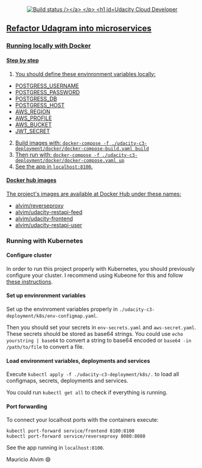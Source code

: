 <p align="center">
  <a href="https://travis-ci.com/alvimm/udacity-project-refactor-udagram"><img src="https://travis-ci.com/alvimm/udacity-project-refactor-udagram.svg?branch=master" alt="Build status /></a>
</p>


# Udacity Cloud Developer
## Refactor Udagram into microservices

### Running locally with Docker

#### Step by step

1. You should define these envinronment variables locally:
  - POSTGRESS_USERNAME
  - POSTGRESS_PASSWORD
  - POSTGRESS_DB
  - POSTGRESS_HOST
  - AWS_REGION
  - AWS_PROFILE
  - AWS_BUCKET
  - JWT_SECRET

2. Build images with:
`docker-compose -f ./udacity-c3-deployment/docker/docker-compose-build.yaml build`
3. Then run with:
`docker-compose -f ./udacity-c3-deployment/docker/docker-compose.yaml up`
4. See the app in `localhost:8100`.

#### Docker hub images

The project's images are available at Docker Hub under these names:
- [alvim/reverseproxy](https://hub.docker.com/repository/docker/alvim/reverseproxy)
- [alvim/udacity-restapi-feed](https://hub.docker.com/repository/docker/alvim/udacity-restapi-feed)
- [alvim/udacity-frontend](https://hub.docker.com/repository/docker/alvim/udacity-frontend)
- [alvim/udacity-restapi-user](https://hub.docker.com/repository/docker/alvim/udacity-restapi-user)

### Running with Kubernetes

#### Configure cluster

In order to run this project properly with Kubernetes, you should previously configure your
cluster. I recommend using Kubeone for this and follow [these instructions](https://github.com/kubermatic/kubeone/blob/master/docs/quickstart-aws.md).

#### Set up envinronment variables

Set up the envinroment variables properly in
`./udacity-c3-deployment/k8s/env-configmap.yaml`.

Then you should set your secrets in `env-secrets.yaml` and `aws-secret.yaml`.
These secrets should be stored as base64 strings. You could use `echo yourstring | base64` to
convert a string to base64 encoded or `base64 -in /path/to/file` to convert a file.

#### Load environment variables, deployments and services

Execute `kubectl apply -f ./udacity-c3-deployment/k8s/.` to load all configmaps, secrets,
deployments and services.

You could run `kubectl get all` to check if everything is running.

#### Port forwarding

To connect your localhost ports with the containers execute:
```
kubectl port-forward service/frontend 8100:8100
kubectl port-forward service/reverseproxy 8080:8080
```

See the app running in `localhost:8100`.

Mauricio Alvim :smile: